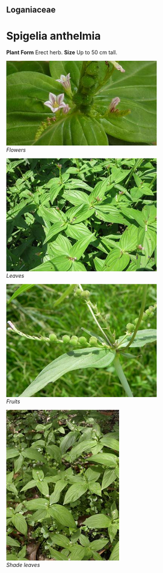 ## Loganiaceae
# Spigelia anthelmia

**Plant Form** Erect herb. **Size** Up to 50 cm tall.


![Flowers](59616_8f6ba6e58590ccd7aea9dfbd5acf5a85b00d5a53_960px.jpg)  
 *Flowers* 

![Leaves](59707_BMW_8197_Spigelia_anthelmia_3.jpg)  
 *Leaves* 

![Fruits](59618_Developing_fruits-Spigelia_anthelmia-_Joao_Medeiros.jpg)  
 *Fruits* 

![Shade leaves](59615_75893668ee2a481e3565240a7242282ce6adc665_960px.jpg)  
 *Shade leaves* 

